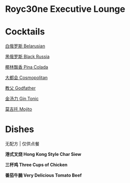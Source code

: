 # Royc30ne Executive Lounge

# Cocktails

[白俄罗斯 Belarusian](Recipes/%E7%99%BD%E4%BF%84%E7%BD%97%E6%96%AF%20Belarusian.md)

[黑俄罗斯 Black Russia](Recipes/%E9%BB%91%E4%BF%84%E7%BD%97%E6%96%AF%20Black%20Russia.md)

[椰林飘香 Pina Colada](Recipes/%E6%A4%B0%E6%9E%97%E9%A3%98%E9%A6%99%20Pina%20Colada.md)

[大都会 Cosmopolitan](Recipes/%E5%A4%A7%E9%83%BD%E4%BC%9A%20Cosmopolitan.md)

[教父 Godfather](Recipes/%E6%95%99%E7%88%B6%20Godfather.md)

[金汤力 Gin Tonic](Recipes/%E9%87%91%E6%B1%A4%E5%8A%9B%20Gin%20Tonic.md)

[莫吉托 Mojito](Recipes/%E8%8E%AB%E5%90%89%E6%89%98%20Mojito.md)

# Dishes

无配方 | 仅供点餐

**港式叉烧 Hong Kong Style Char Siew**

**三杯鸡 Three Cups of Chicken**

**番茄牛腩 Very Delicious Tomato Beef**
